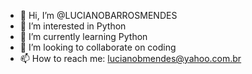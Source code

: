- 👋 Hi, I’m @LUCIANOBARROSMENDES
- 👀 I’m interested in Python
- 🌱 I’m currently learning Python
- 💞️ I’m looking to collaborate on coding
- 📫 How to reach me: lucianobmendes@yahoo.com.br

<!---
LUCIANOBARROSMENDES/LUCIANOBARROSMENDES is a ✨ special ✨ repository because its `README.md` (this file) appears on your GitHub profile.
You can click the Preview link to take a look at your changes.
--->
